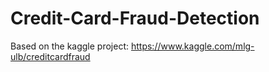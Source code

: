 # Credit-Card-Fraud-Detection

Based on the kaggle project:
https://www.kaggle.com/mlg-ulb/creditcardfraud
